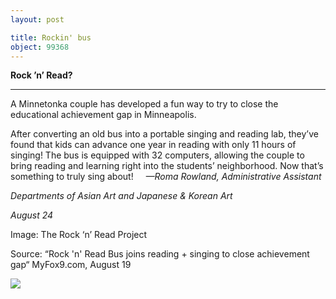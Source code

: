 ```yaml
---
layout: post

title: Rockin' bus
object: 99368
---
```

**Rock ’n’ Read?**

****

A Minnetonka couple has developed a fun way to try to close the educational achievement gap in Minneapolis. 

After converting an old bus into a portable singing and reading lab, they’ve found that kids can advance one year in reading with only 11 hours of singing! The bus is equipped with 32 computers, allowing the couple to bring reading and learning right into the students’ neighborhood. Now that’s something to truly sing about!     *—Roma Rowland, Administrative Assistant*

*Departments of Asian Art and Japanese & Korean Art*

*August 24*

Image: The Rock ‘n’ Read Project

Source: “Rock 'n' Read Bus joins reading + singing to close achievement gap“ MyFox9.com, August 19

![]({{siteurl.base}}/images/14-08-26_2006.33_RocknReadEDIT-1.jpeg)
